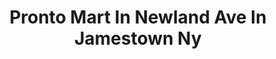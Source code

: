 ---
title: "Pronto Mart In Newland Ave In Jamestown Ny"
url: /jamestown/pronto-mart-in-newland-ave-in-jamestown-ny/
shop: convenience
---